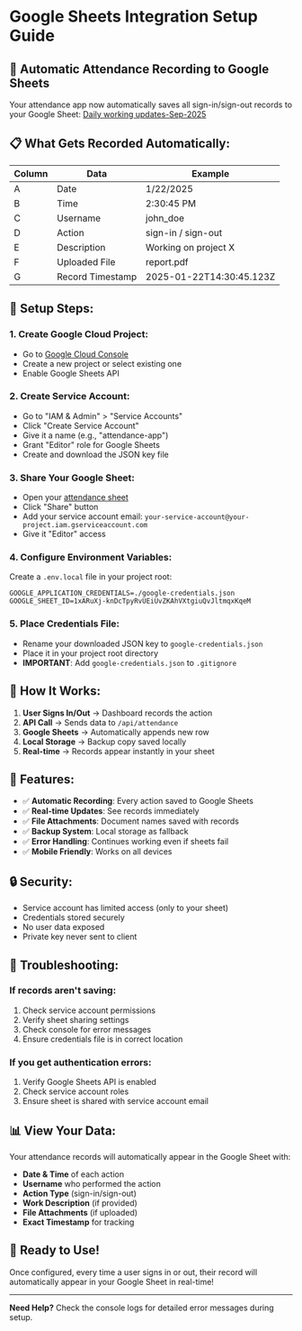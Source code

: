 # Google Sheets Integration Setup Guide

## 🚀 **Automatic Attendance Recording to Google Sheets**

Your attendance app now automatically saves all sign-in/sign-out records to your Google Sheet: [Daily working updates-Sep-2025](https://docs.google.com/spreadsheets/d/1xARuXj-knDcTpyRvUEiUvZKAhVXtgiuQvJltmqxKqeM/edit?gid=0#gid=0)

## 📋 **What Gets Recorded Automatically:**

| Column | Data | Example |
|--------|------|---------|
| A | Date | 1/22/2025 |
| B | Time | 2:30:45 PM |
| C | Username | john_doe |
| D | Action | sign-in / sign-out |
| E | Description | Working on project X |
| F | Uploaded File | report.pdf |
| G | Record Timestamp | 2025-01-22T14:30:45.123Z |

## 🔧 **Setup Steps:**

### **1. Create Google Cloud Project:**
- Go to [Google Cloud Console](https://console.cloud.google.com/)
- Create a new project or select existing one
- Enable Google Sheets API

### **2. Create Service Account:**
- Go to "IAM & Admin" > "Service Accounts"
- Click "Create Service Account"
- Give it a name (e.g., "attendance-app")
- Grant "Editor" role for Google Sheets
- Create and download the JSON key file

### **3. Share Your Google Sheet:**
- Open your [attendance sheet](https://docs.google.com/spreadsheets/d/1xARuXj-knDcTpyRvUEiUvZKAhVXtgiuQvJltmqxKqeM/edit?gid=0#gid=0)
- Click "Share" button
- Add your service account email: `your-service-account@your-project.iam.gserviceaccount.com`
- Give it "Editor" access

### **4. Configure Environment Variables:**
Create a `.env.local` file in your project root:

```env
GOOGLE_APPLICATION_CREDENTIALS=./google-credentials.json
GOOGLE_SHEET_ID=1xARuXj-knDcTpyRvUEiUvZKAhVXtgiuQvJltmqxKqeM
```

### **5. Place Credentials File:**
- Rename your downloaded JSON key to `google-credentials.json`
- Place it in your project root directory
- **IMPORTANT**: Add `google-credentials.json` to `.gitignore`

## 🎯 **How It Works:**

1. **User Signs In/Out** → Dashboard records the action
2. **API Call** → Sends data to `/api/attendance`
3. **Google Sheets** → Automatically appends new row
4. **Local Storage** → Backup copy saved locally
5. **Real-time** → Records appear instantly in your sheet

## 📱 **Features:**

- ✅ **Automatic Recording**: Every action saved to Google Sheets
- ✅ **Real-time Updates**: See records immediately
- ✅ **File Attachments**: Document names saved with records
- ✅ **Backup System**: Local storage as fallback
- ✅ **Error Handling**: Continues working even if sheets fail
- ✅ **Mobile Friendly**: Works on all devices

## 🔒 **Security:**

- Service account has limited access (only to your sheet)
- Credentials stored securely
- No user data exposed
- Private key never sent to client

## 🚨 **Troubleshooting:**

### **If records aren't saving:**
1. Check service account permissions
2. Verify sheet sharing settings
3. Check console for error messages
4. Ensure credentials file is in correct location

### **If you get authentication errors:**
1. Verify Google Sheets API is enabled
2. Check service account roles
3. Ensure sheet is shared with service account email

## 📊 **View Your Data:**

Your attendance records will automatically appear in the Google Sheet with:
- **Date & Time** of each action
- **Username** who performed the action
- **Action Type** (sign-in/sign-out)
- **Work Description** (if provided)
- **File Attachments** (if uploaded)
- **Exact Timestamp** for tracking

## 🎉 **Ready to Use!**

Once configured, every time a user signs in or out, their record will automatically appear in your Google Sheet in real-time!

---

**Need Help?** Check the console logs for detailed error messages during setup.
